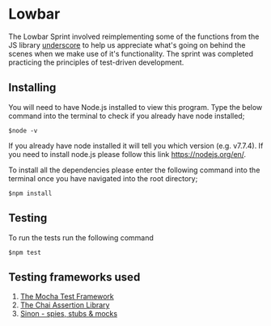 # Lowbar
The Lowbar Sprint involved reimplementing some of the functions from the JS library [underscore](http://underscorejs.org/) to help us appreciate what's going on behind the scenes when we make use of it's functionality.  The sprint was completed practicing the principles of test-driven development.    

## Installing
You will need to have Node.js installed to view this program.  Type the below command into the terminal to check if you already have node installed;
```
$node -v
```
If you already have node installed it will tell you which version (e.g. v7.7.4).  If you need to install node.js please follow this link <https://nodejs.org/en/>.

To install all the dependencies please enter the following command into the terminal once you have navigated into the root directory; 
```
$npm install
```

## Testing

To run the tests run the following command

```
$npm test
```

## Testing frameworks used

1. [The Mocha Test Framework](https://mochajs.org/)
2. [The Chai Assertion Library](http://chaijs.com/)
3. [Sinon - spies, stubs & mocks](http://sinonjs.org/)

